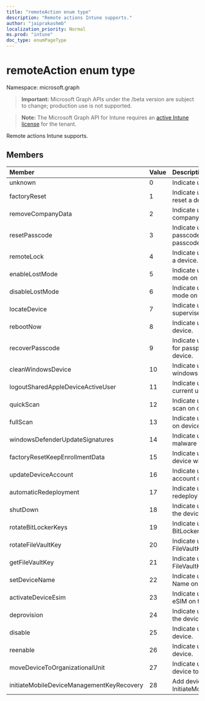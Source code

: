 ```yaml
---
title: "remoteAction enum type"
description: "Remote actions Intune supports."
author: "jaiprakashmb"
localization_priority: Normal
ms.prod: "intune"
doc_type: enumPageType
---
```


# remoteAction enum type

Namespace: microsoft.graph

> **Important:** Microsoft Graph APIs under the /beta version are subject to change; production use is not supported.

> **Note:** The Microsoft Graph API for Intune requires an [active Intune license](https://go.microsoft.com/fwlink/?linkid=839381) for the tenant.

Remote actions Intune supports.

## Members
|Member|Value|Description|
|:---|:---|:---|
|unknown|0|Indicate user initiates an unknown action.|
|factoryReset|1|Indicate user initiates an action to factory reset a device. |
|removeCompanyData|2|Indicate user initiates an action to remove company data from a device. |
|resetPasscode|3|Indicate user initiates an action to remove the passcode of an iOS device, or reset the passcode of Android / Windows device. |
|remoteLock|4|Indicate user initiates an action to remote lock a device.|
|enableLostMode|5|Indicate user initiates an action to enable lost mode on a supervised iOS device.|
|disableLostMode|6|Indicate user initiates an action to disable lost mode on a supervised iOS device.|
|locateDevice|7|Indicate user initiates an action to locate a supervised iOS device.|
|rebootNow|8|Indicate user initiates an action to reboot the device.|
|recoverPasscode|9|Indicate user initiates an action to reset the pin for passport for work on windows phone device.|
|cleanWindowsDevice|10|Indicate user initiates an action to clean up windows device.|
|logoutSharedAppleDeviceActiveUser|11|Indicate user initiates an action to log out current user on shared apple device.|
|quickScan|12|Indicate user initiates an action to run quick scan on device.|
|fullScan|13|Indicate user initiates an action to run full scan on device.|
|windowsDefenderUpdateSignatures|14|Indicate user initiates an action to update malware signatures on device.|
|factoryResetKeepEnrollmentData|15|Indicate user initiates an action remote wipe device with keeping enrollment data.|
|updateDeviceAccount|16|Indicate user initiates an action to update account on device.|
|automaticRedeployment|17|Indicate user initiates an action to automatic redeploy the device|
|shutDown|18|Indicate user initiates an action to shut down the device.|
|rotateBitLockerKeys|19|Indicate user initiates an action to Rotate BitLockerKeys on the device.|
|rotateFileVaultKey|20|Indicate user initiates an action to Rotate FileVaultKey on mac.|
|getFileVaultKey|21|Indicate user initiates an action to Get FileVaultKey on mac.|
|setDeviceName|22|Indicate user initiates an action to Set Device Name on the device.|
|activateDeviceEsim|23|Indicate user initiates an action to Activate eSIM on the device.|
|deprovision|24|Indicate user initiates an action to deprovision the device.|
|disable|25|Indicate user initiates an action to disable the device.|
|reenable|26|Indicate user initiates an action to reenable the device.|
|moveDeviceToOrganizationalUnit|27|Indicate user initiates an action to move the device to a new organizational unit.|
|initiateMobileDeviceManagementKeyRecovery|28|Add device action of InitiateMobileDeviceManagementKeyRecovery|






